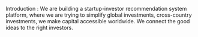 Introduction : 
We are building a startup-investor recommendation system platform, where we are trying to simplify global investments, cross-country investments, we make capital accessible worldwide. We connect the good ideas to the right investors. 
